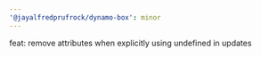 ```yaml
---
'@jayalfredprufrock/dynamo-box': minor
---
```


feat: remove attributes when explicitly using undefined in updates
